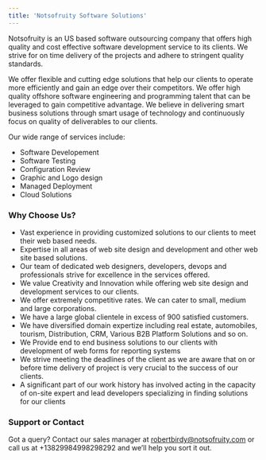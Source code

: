 ```yaml
---
title: 'Notsofruity Software Solutions'
---
```


Notsofruity is an US based software outsourcing company that offers high quality and cost effective software development service to its clients. We strive for on time delivery of the projects and adhere to stringent quality standards.

We offer flexible and cutting edge solutions that help our clients to operate more efficiently and gain an edge over their competitors. We offer high quality offshore software engineering and programming talent that can be leveraged to gain competitive advantage. We believe in delivering smart business solutions through smart usage of technology and continuously focus on quality of deliverables to our clients.

Our wide range of services include:
- Software Developement
- Software Testing
- Configuration Review
- Graphic and Logo design
- Managed Deployment
- Cloud Solutions


### Why Choose Us?

- Vast experience in providing customized solutions to our clients to meet their web based needs.
- Expertise in all areas of web site design and development and other web site based solutions.
- Our team of dedicated web designers, developers, devops and professionals strive for excellence in the services offered.
- We value Creativity and Innovation while offering web site design and development services to our clients.
- We offer extremely competitive rates. We can cater to small, medium and large corporations.
- We have a large global clientele in excess of 900 satisfied customers.
- We have diversified domain expertize including real estate, automobiles, tourism, Distribution, CRM, Various B2B Platform Solutions and so on.
- We Provide end to end business solutions to our clients with development of web forms for reporting systems
- We strive meeting the deadlines of the client as we are aware that on or before time delivery of project is very crucial to the success of our clients.
- A significant part of our work history has involved acting in the capacity of on-site expert and lead developers specializing in finding solutions for our clients


### Support or Contact

Got a query? Contact our sales manager at [robertbirdy@notsofruity.com](mailto:robertbirdy@notsofruity.com) or call us at +13829984998298292 and we’ll help you sort it out.

